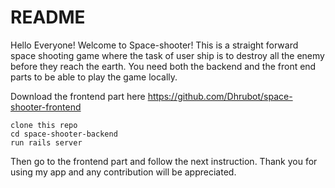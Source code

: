 # README

Hello Everyone! Welcome to Space-shooter!
This is a straight forward space shooting game where the task of user ship is to destroy all the enemy before they reach the earth. You need both the backend and the front end parts to be able to play the game locally.

Download the frontend part here 
https://github.com/Dhrubot/space-shooter-frontend

```
clone this repo
cd space-shooter-backend
run rails server

```
Then go to the frontend part and follow the next instruction.
Thank you for using my app and any contribution will be appreciated.